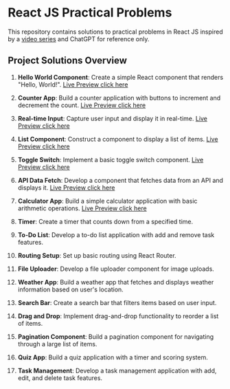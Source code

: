 # React JS Practical Problems
This repository contains solutions to practical problems in React JS inspired by a <a href="https://youtu.be/hl2b4q-Jbqc?si=he4YTr8HXfFsnH9W" target="_blank">video series</a> and ChatGPT for reference only.


## Project Solutions Overview
1. **Hello World Component**: Create a simple React component that renders "Hello, World!". <a href="https://tranquil-lolly-5747ef.netlify.app/" target="_blank">Live Preview click here</a>

2. **Counter App**: Build a counter application with buttons to increment and decrement the count. <a href="https://jazzy-entremet-8acf5c.netlify.app/" target="_blank">Live Preview click here</a>

3. **Real-time Input**: Capture user input and display it in real-time. <a href="https://rad-crisp-72d829.netlify.app" target="_blank">Live Preview click here</a>


4. **List Component**: Construct a component to display a list of items. <a href="https://celadon-meringue-268000.netlify.app" target="_blank">Live Preview click here</a>

5. **Toggle Switch**: Implement a basic toggle switch component. <a href="https://jocular-biscotti-adef7b.netlify.app" target="_blank">Live Preview click here</a>

6. **API Data Fetch**: Develop a component that fetches data from an API and displays it. <a href="https://quotesapitestreact.netlify.app/" target="_blank">Live Preview click here</a>

7. **Calculator App**: Build a simple calculator application with basic arithmetic operations. <a href="https://calculadorareactasd.netlify.app/" target="_blank">Live Preview click here</a>

8. **Timer**: Create a timer that counts down from a specified time.
9. **To-Do List**: Develop a to-do list application with add and remove task features.
10. **Routing Setup**: Set up basic routing using React Router.
11. **File Uploader**: Develop a file uploader component for image uploads.
12. **Weather App**: Build a weather app that fetches and displays weather information based on user's location.
13. **Search Bar**: Create a search bar that filters items based on user input.
14. **Drag and Drop**: Implement drag-and-drop functionality to reorder a list of items.
15. **Pagination Component**: Build a pagination component for navigating through a large list of items.
16. **Quiz App**: Build a quiz application with a timer and scoring system.
17. **Task Management**: Develop a task management application with add, edit, and delete task features.
